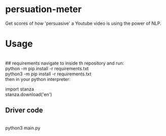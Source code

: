 # persuation-meter
Get scores of how 'persuasive' a Youtube video is using the power of NLP.
<br />
# Usage
<br />
## requirements
navigate to inside th repository and run:
<br />
python -m pip install -r requirements.txt
<br />
python3 -m pip install -r requirements.txt
<br />
then in your python interpreter:

import stanza
<br />
stanza.download('en')
## Driver code
<br />
python3 main.py






